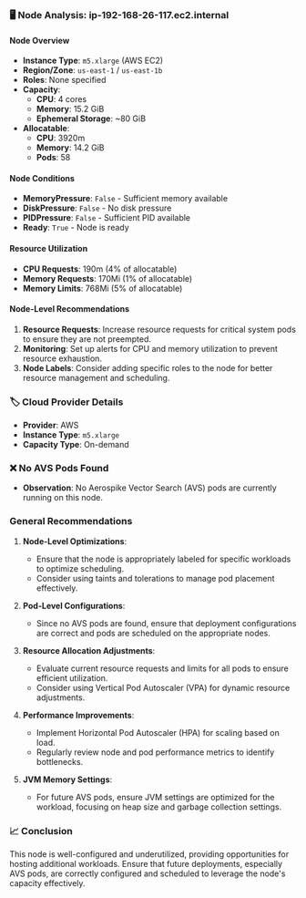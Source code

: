 ### 🖥️ Node Analysis: ip-192-168-26-117.ec2.internal

#### Node Overview
- **Instance Type**: `m5.xlarge` (AWS EC2)
- **Region/Zone**: `us-east-1` / `us-east-1b`
- **Roles**: None specified
- **Capacity**: 
  - **CPU**: 4 cores
  - **Memory**: 15.2 GiB
  - **Ephemeral Storage**: ~80 GiB
- **Allocatable**:
  - **CPU**: 3920m
  - **Memory**: 14.2 GiB
  - **Pods**: 58

#### Node Conditions
- **MemoryPressure**: `False` - Sufficient memory available
- **DiskPressure**: `False` - No disk pressure
- **PIDPressure**: `False` - Sufficient PID available
- **Ready**: `True` - Node is ready

#### Resource Utilization
- **CPU Requests**: 190m (4% of allocatable)
- **Memory Requests**: 170Mi (1% of allocatable)
- **Memory Limits**: 768Mi (5% of allocatable)

#### Node-Level Recommendations
1. **Resource Requests**: Increase resource requests for critical system pods to ensure they are not preempted.
2. **Monitoring**: Set up alerts for CPU and memory utilization to prevent resource exhaustion.
3. **Node Labels**: Consider adding specific roles to the node for better resource management and scheduling.

### 🏷️ Cloud Provider Details
- **Provider**: AWS
- **Instance Type**: `m5.xlarge`
- **Capacity Type**: On-demand

### ❌ No AVS Pods Found
- **Observation**: No Aerospike Vector Search (AVS) pods are currently running on this node.

### General Recommendations
1. **Node-Level Optimizations**:
   - Ensure that the node is appropriately labeled for specific workloads to optimize scheduling.
   - Consider using taints and tolerations to manage pod placement effectively.

2. **Pod-Level Configurations**:
   - Since no AVS pods are found, ensure that deployment configurations are correct and pods are scheduled on the appropriate nodes.

3. **Resource Allocation Adjustments**:
   - Evaluate current resource requests and limits for all pods to ensure efficient utilization.
   - Consider using Vertical Pod Autoscaler (VPA) for dynamic resource adjustments.

4. **Performance Improvements**:
   - Implement Horizontal Pod Autoscaler (HPA) for scaling based on load.
   - Regularly review node and pod performance metrics to identify bottlenecks.

5. **JVM Memory Settings**:
   - For future AVS pods, ensure JVM settings are optimized for the workload, focusing on heap size and garbage collection settings.

### 📈 Conclusion
This node is well-configured and underutilized, providing opportunities for hosting additional workloads. Ensure that future deployments, especially AVS pods, are correctly configured and scheduled to leverage the node's capacity effectively.
